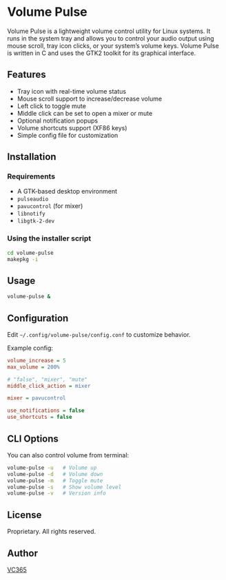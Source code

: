 # Volume Pulse

Volume Pulse is a lightweight volume control utility for Linux systems. It runs in the system tray and allows you to control your audio output using mouse scroll, tray icon clicks, or your system’s volume keys. Volume Pulse is written in C and uses the GTK2 toolkit for its graphical interface.

## Features

* Tray icon with real-time volume status
* Mouse scroll support to increase/decrease volume
* Left click to toggle mute
* Middle click can be set to open a mixer or mute
* Optional notification popups
* Volume shortcuts support (XF86 keys)
* Simple config file for customization

## Installation

### Requirements

* A GTK-based desktop environment
* `pulseaudio`
* `pavucontrol` (for mixer)
* `libnotify`
* `libgtk-2-dev`

### Using the installer script

```bash
cd volume-pulse
makepkg -i
```

## Usage

```bash
volume-pulse &
```

## Configuration

Edit `~/.config/volume-pulse/config.conf` to customize behavior.

Example config:

```ini
volume_increase = 5
max_volume = 200%

# "false", "mixer", "mute"
middle_click_action = mixer

mixer = pavucontrol

use_notifications = false
use_shortcuts = false
```

## CLI Options

You can also control volume from terminal:

```bash
volume-pulse -u   # Volume up
volume-pulse -d   # Volume down
volume-pulse -m   # Toggle mute
volume-pulse -s   # Show volume level
volume-pulse -v   # Version info
```

## License

Proprietary. All rights reserved.

## Author

[VC365](https://github.com/VC365)
